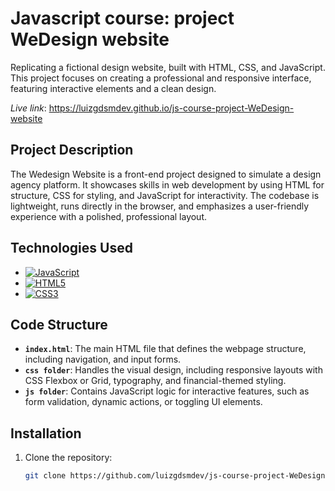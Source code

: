 # Javascript course: project WeDesign website

Replicating a fictional design website, built with HTML, CSS, and JavaScript. This project focuses on creating a professional and responsive interface, featuring interactive elements and a clean design.

*Live link*: https://luizgdsmdev.github.io/js-course-project-WeDesign-website

## Project Description

The Wedesign Website is a front-end project designed to simulate a design agency platform. It showcases skills in web development by using HTML for structure, CSS for styling, and JavaScript for interactivity. The codebase is lightweight, runs directly in the browser, and emphasizes a user-friendly experience with a polished, professional layout.

## Technologies Used

- [![JavaScript](https://img.shields.io/badge/JavaScript-F7DF1E?style=for-the-badge&logo=javascript&logoColor=black)](https://developer.mozilla.org/en-US/docs/Web/JavaScript)
- [![HTML5](https://img.shields.io/badge/HTML5-E34F26?style=for-the-badge&logo=html5&logoColor=white)](https://developer.mozilla.org/en-US/docs/Web/Guide/HTML/HTML5)
- [![CSS3](https://img.shields.io/badge/CSS3-1572B6?style=for-the-badge&logo=css3&logoColor=white)](https://developer.mozilla.org/en-US/docs/Web/CSS)


## Code Structure

- **`index.html`**: The main HTML file that defines the webpage structure, including navigation, and input forms.
- **`css folder`**: Handles the visual design, including responsive layouts with CSS Flexbox or Grid, typography, and financial-themed styling.
- **`js folder`**: Contains JavaScript logic for interactive features, such as form validation, dynamic actions, or toggling UI elements.

## Installation

1. Clone the repository:
   ```bash
   git clone https://github.com/luizgdsmdev/js-course-project-WeDesign-website